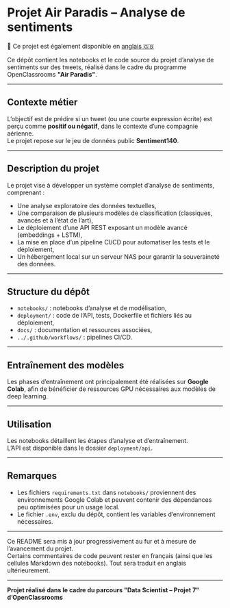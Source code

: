 # Projet Air Paradis – Analyse de sentiments

📘 Ce projet est également disponible en [anglais 🇬🇧](./README.md)

Ce dépôt contient les notebooks et le code source du projet d’analyse de sentiments sur des tweets, réalisé dans le cadre du programme OpenClassrooms **"Air Paradis"**.

---

## Contexte métier

L’objectif est de prédire si un tweet (ou une courte expression écrite) est perçu comme **positif ou négatif**, dans le contexte d’une compagnie aérienne.  
Le projet repose sur le jeu de données public **Sentiment140**.

---

## Description du projet

Le projet vise à développer un système complet d’analyse de sentiments, comprenant :

- Une analyse exploratoire des données textuelles,
- Une comparaison de plusieurs modèles de classification (classiques, avancés et à l’état de l’art),
- Le déploiement d’une API REST exposant un modèle avancé (embeddings + LSTM),
- La mise en place d’un pipeline CI/CD pour automatiser les tests et le déploiement,
- Un hébergement local sur un serveur NAS pour garantir la souveraineté des données.

---

## Structure du dépôt

- `notebooks/` : notebooks d’analyse et de modélisation,
- `deployment/` : code de l’API, tests, Dockerfile et fichiers liés au déploiement,
- `docs/` : documentation et ressources associées,
- `../.github/workflows/` : pipelines CI/CD.

---

## Entraînement des modèles

Les phases d’entraînement ont principalement été réalisées sur **Google Colab**, afin de bénéficier de ressources GPU nécessaires aux modèles de deep learning.

---

## Utilisation

Les notebooks détaillent les étapes d’analyse et d’entraînement.  
L’API est disponible dans le dossier `deployment/api`.

---

## Remarques

- Les fichiers `requirements.txt` dans `notebooks/` proviennent des environnements Google Colab et peuvent contenir des dépendances peu optimisées pour un usage local.
- Le fichier `.env`, exclu du dépôt, contient les variables d’environnement nécessaires.

---

Ce README sera mis à jour progressivement au fur et à mesure de l’avancement du projet.  
Certains commentaires de code peuvent rester en français (ainsi que les cellules Markdown des notebooks). Tout sera traduit en anglais ultérieurement.

---

**Projet réalisé dans le cadre du parcours "Data Scientist – Projet 7" d’OpenClassrooms**
